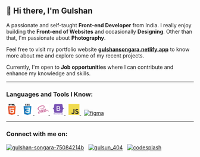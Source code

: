## 👋 Hi there, I'm Gulshan

A passionate and self-taught **Front-end Developer** from India. I really enjoy building the **Front-end of Websites** and occasionally **Designing**. Other than that, I'm passionate about **Photography**.

Feel free to visit my portfolio website **[gulshansongara.netlify.app](https://gulshansongara.netlify.app)** to know more about me and explore some of my recent projects.

Currently, I'm open to **Job opportunities** where I can contribute and enhance my knowledge and skills.

---

### **Languages and Tools I Know**:

<p align="left">
  <a href="https://www.w3.org/html/" target="_blank" rel="noreferrer">
    <img src="https://raw.githubusercontent.com/devicons/devicon/master/icons/html5/html5-original-wordmark.svg" alt="html5" width="30" height="30"/> </a>&nbsp;
  
  <a href="https://www.w3schools.com/css/" target="_blank" rel="noreferrer">
    <img src="https://raw.githubusercontent.com/devicons/devicon/master/icons/css3/css3-original-wordmark.svg" alt="css3" width="30" height="30"/> </a>&nbsp;
  
  <a href="https://sass-lang.com" target="_blank" rel="noreferrer">
    <img src="https://raw.githubusercontent.com/devicons/devicon/master/icons/sass/sass-original.svg" alt="sass" width="30" height="30"/> </a>&nbsp;
  
  <a href="https://getbootstrap.com" target="_blank" rel="noreferrer">
    <img src="https://raw.githubusercontent.com/devicons/devicon/master/icons/bootstrap/bootstrap-plain-wordmark.svg" alt="bootstrap" width="30" height="30"/> </a>&nbsp;
  
  <a href="https://developer.mozilla.org/en-US/docs/Web/JavaScript" target="_blank" rel="noreferrer">
    <img src="https://raw.githubusercontent.com/devicons/devicon/master/icons/javascript/javascript-original.svg" alt="javascript" width="30" height="30"/> </a>&nbsp;
  
<a href="https://www.figma.com/" target="_blank" rel="noreferrer">
    <img src="https://www.vectorlogo.zone/logos/figma/figma-icon.svg" alt="figma" width="30" height="30"/> </a>
</p>

---

### **Connect with me on**:

<p align="left">
  <a href="https://linkedin.com/in/gulshan-songara-75084214b" target="blank"><img align="center" src="https://raw.githubusercontent.com/rahuldkjain/github-profile-readme-generator/master/src/images/icons/Social/linked-in-alt.svg" alt="gulshan-songara-75084214b" height="30" width="30" /></a>&nbsp;&nbsp;
  <a href="https://instagram.com/gulsun_404" target="blank"><img align="center" src="https://raw.githubusercontent.com/rahuldkjain/github-profile-readme-generator/master/src/images/icons/Social/instagram.svg" alt="gulsun_404" height="30" width="30" /></a>&nbsp;&nbsp;
  <a href="https://www.youtube.com/c/codesplash" target="blank"><img align="center" src="https://raw.githubusercontent.com/rahuldkjain/github-profile-readme-generator/master/src/images/icons/Social/youtube.svg" alt="codesplash" height="30" width="30" /></a>
</p>
